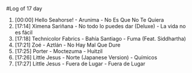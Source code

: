 #Log of 17 day

1. [00:00] Hello Seahorse! - Arunima - No Es Que No Te Quiera
1. [17:14] Ximena Sariñana - No todo lo puedes dar (Deluxe) - La vida no es fácil
1. [17:18] Technicolor Fabrics - Bahía Santiago - Fuma (Feat. Siddhartha)
1. [17:21] Zoé - Aztlán - No Hay Mal Que Dure
1. [17:25] Porter - Moctezuma - Huitzil
1. [17:26] Little Jesus - Norte (Japanese Version) - Químicos
1. [17:27] Little Jesus - Fuera de Lugar - Fuera de Lugar

